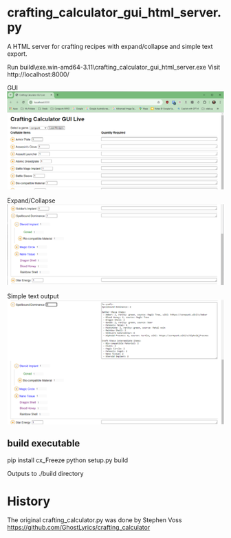 # crafting_calculator_gui_html_server.py

A HTML server for crafting recipes with expand/collapse and simple text export.

Run build\exe.win-amd64-3.11\crafting_calculator_gui_html_server.exe
Visit http://localhost:8000/

GUI
<img src="./images/gui.png">

Expand/Collapse
<img src="./images/expand-collapse.png">

Simple text output
<img src="./images/simple-text-output.png">

## build executable
pip install cx_Freeze
python setup.py build

Outputs to ./build directory

# History
The original crafting_calculator.py was done by Stephen Voss https://github.com/GhostLyrics/crafting_calculator
